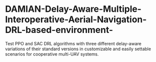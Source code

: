# DAMIAN-Delay-Aware-Multiple-Interoperative-Aerial-Navigation-DRL-based-environment-
Test PPO and SAC DRL algorithms with three different delay-aware variations of their standard versions in customizable and easily settable scenarios for cooperative multi-UAV systems.
